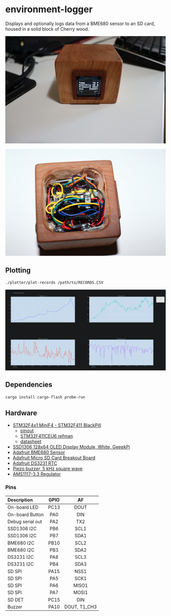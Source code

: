 # environment-logger

Displays and optionally logs data from a BME680 sensor to an SD card, housed in a solid block of Cherry wood.

![sensor_readings.jpg](images/sensor_readings.jpg)

![under.jpg](images/under.jpg)

## Plotting

```bash
./plotter/plot-records /path/to/RECORDS.CSV
```

![env_logger_plots.png](images/env_logger_plots.png)

## Dependencies

```bash
cargo install cargo-flash probe-run
```

## Hardware

* [STM32F4x1 MiniF4 - STM32F411 BlackPill](https://github.com/WeActTC/MiniSTM32F4x1)
  - [pinout](https://raw.githubusercontent.com/WeActTC/MiniSTM32F4x1/master/images/STM32F4x1_PinoutDiagram_RichardBalint.png)
  - [STM32F411CEU6 refman](https://www.st.com/resource/en/reference_manual/dm00119316-stm32f411xc-e-advanced-arm-based-32-bit-mcus-stmicroelectronics.pdf)
  - [datasheet](https://www.st.com/resource/en/datasheet/stm32f411ce.pdf)
* [SSD1306 128x64 OLED Display Module, White, GeeekPi](https://www.amazon.com/gp/product/B0833PF7ML/ref=ppx_yo_dt_b_asin_title_o00_s00?ie=UTF8&psc=1)
* [Adafruit BME680 Sensor](https://www.adafruit.com/product/3660)
* [Adafruit Micro SD Card Breakout Board](https://www.adafruit.com/product/4682)
* [Adafruit DS3231 RTC](https://www.adafruit.com/product/3013)
* [Piezo buzzer, 5 kHz square wave](https://www.amazon.com/gp/product/B085XQM69Z/ref=ppx_yo_dt_b_search_asin_title?ie=UTF8&psc=1)
* [AMS1117-3.3 Regulator](https://www.amazon.com/gp/product/B07CP4P5XJ/ref=ppx_yo_dt_b_asin_title_o00_s00?ie=UTF8&psc=1)

### Pins

| Description       | GPIO  | AF    |
| :---              | :--:  | :--:  |
| On-board LED      | PC13  | DOUT  |
| On-board Button   | PA0   | DIN   |
| Debug serial out  | PA2   | TX2   |
| SSD1306 I2C       | PB6   | SCL1  |
| SSD1306 I2C       | PB7   | SDA1  |
| BME680 I2C        | PB10  | SCL2  |
| BME680 I2C        | PB3   | SDA2  |
| DS3231 I2C        | PA8   | SCL3  |
| DS3231 I2C        | PB4   | SDA3  |
| SD SPI            | PA15  | NSS1  |
| SD SPI            | PA5   | SCK1  |
| SD SPI            | PA6   | MISO1 |
| SD SPI            | PA7   | MOSI1 |
| SD DET            | PC15  | DIN   |
| Buzzer            | PA10  | DOUT, T1_CH3  |
